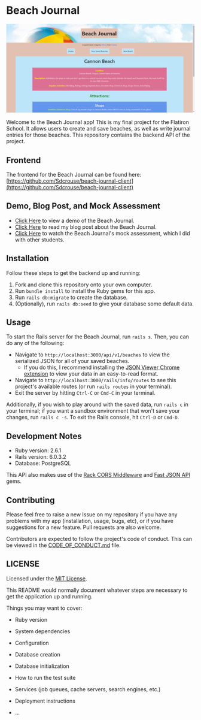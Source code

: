 # Beach Journal

![Beach Journal App](./beach-journal-app.png)

Welcome to the Beach Journal app! This is my final project for the Flatiron School. It allows users to create and save beaches, as well as write journal entries for those beaches. This repository contains the backend API of the project.

## Frontend

The frontend for the Beach Journal can be found here: [https://github.com/Sdcrouse/beach-journal-client](https://github.com/Sdcrouse/beach-journal-client)

## Demo, Blog Post, and Mock Assessment

* [Click Here](https://www.loom.com/share/dfdc7f0bdced4f13bc0c6f935c38e892) to view a demo of the Beach Journal.
* [Click Here](https://stevendcrouse.com/beach_journal_my_final_and_most_complicated_project) to read my blog post about the Beach Journal.
* [Click Here](https://youtu.be/XNG1M5rR5uI) to watch the Beach Journal's mock assessment, which I did with other students.

## Installation

Follow these steps to get the backend up and running:

1. Fork and clone this repository onto your own computer.
2. Run `bundle install` to install the Ruby gems for this app.
3. Run `rails db:migrate` to create the database.
4. (Optionally), run `rails db:seed` to give your database some default data.

## Usage

To start the Rails server for the Beach Journal, run `rails s`. Then, you can do any of the following:

* Navigate to `http://localhost:3000/api/v1/beaches` to view the serialized JSON for all of your saved beaches.
  * If you do this, I recommend installing the [JSON Viewer Chrome extension](https://chrome.google.com/webstore/detail/json-viewer/gbmdgpbipfallnflgajpaliibnhdgobh?hl=en-US) to view your data in an easy-to-read format.
* Navigate to `http://localhost:3000/rails/info/routes` to see this project's available routes (or run `rails routes` in your terminal).
* Exit the server by hitting `Ctrl-C` or `Cmd-C` in your terminal.

Additionally, if you wish to play around with the saved data, run `rails c` in your terminal; if you want a sandbox environment that won't save your changes, run `rails c -s`. To exit the Rails console, hit `Ctrl-D` or `Cmd-D`.

## Development Notes

* Ruby version: 2.6.1
* Rails version: 6.0.3.2
* Database: PostgreSQL

This API also makes use of the [Rack CORS Middleware](https://github.com/cyu/rack-cors) and [Fast JSON API](https://github.com/Netflix/fast_jsonapi) gems.

## Contributing

Please feel free to raise a new Issue on my repository if you have any problems with my app (installation, usage, bugs, etc), or if you have suggestions for a new feature. Pull requests are also welcome.

Contributors are expected to follow the project's code of conduct. This can be viewed in the [CODE_OF_CONDUCT.md](CODE_OF_CONDUCT.md) file.

## LICENSE

Licensed under the [MIT License](LICENSE).

This README would normally document whatever steps are necessary to get the
application up and running.

Things you may want to cover:

* Ruby version

* System dependencies

* Configuration

* Database creation

* Database initialization

* How to run the test suite

* Services (job queues, cache servers, search engines, etc.)

* Deployment instructions

* ...
